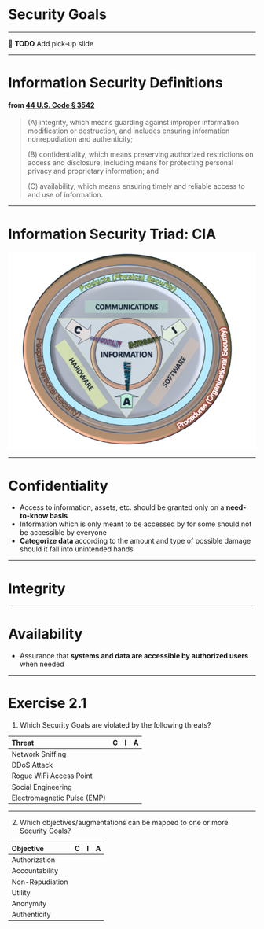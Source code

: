 <!-- $theme: gaia -->

<!-- $size: 16:9 -->

<!-- page_number: true -->

<!-- footer: Copyright (c) by Bjoern Kimminich | Licensed under CC-BY-SA 4.0 -->

# Security Goals

---

:wrench: **TODO** Add pick-up slide

---

# Information Security Definitions

#### from [44 U.S. Code § 3542](https://www.law.cornell.edu/uscode/text/44/3542)

> (A) integrity, which means guarding against improper information modification or destruction, and includes ensuring information nonrepudiation and authenticity;
>
> (B) confidentiality, which means preserving authorized restrictions on access and disclosure, including means for protecting personal privacy and proprietary information; and
>
> (C) availability, which means ensuring timely and reliable access to and use of information.

---

<!-- footer: The Information Security triad: CIA. Second version, 2009 John M. Kennedy T., used under CC-BY-SA 3.0 -->

# Information Security Triad: CIA

![The Information Security triad: CIA. Second version, 2009 John M. Kennedy T., used under CC-BY-SA 3.0](images/01-02-security_goals/CIAJMK1209.png)

---

# Confidentiality

* Access to information, assets, etc. should be granted only on a **need-to-know basis**
* Information which is only meant to be accessed by for some should not be accessible by everyone
* **Categorize data** according to the amount and type of possible damage should it fall into unintended hands

---

# Integrity

---

# Availability

* Assurance that **systems and data are accessible by authorized users** when needed

---

# Exercise 2.1

1. Which Security Goals are violated by the following threats?

| Threat                      | C | I | A |
|:----------------------------|:--|:--|:--|
| Network Sniffing            |   |   |   |
| DDoS Attack                 |   |   |   |
| Rogue WiFi Access Point     |   |   |   |
| Social Engineering          |   |   |   |
| Electromagnetic Pulse (EMP) |   |   |   |

---

2. Which objectives/augmentations can be mapped to one or more Security Goals?

| Objective       | C | I | A |
|:----------------|:--|:--|:--|
| Authorization   |   |   |   |
| Accountability  |   |   |   |
| Non-Repudiation |   |   |   |
| Utility         |   |   |   |
| Anonymity       |   |   |   |
| Authenticity    |   |   |   |


